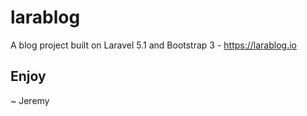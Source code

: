 # larablog
A blog project built on Laravel 5.1 and Bootstrap 3 - https://larablog.io
## Enjoy
~ Jeremy
